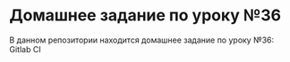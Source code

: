 # Домашнее задание по уроку №36

В данном репозитории находится домашнее задание по уроку №36: Gitlab CI
